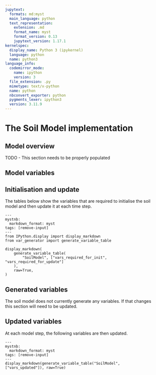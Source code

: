 ```yaml
---
jupytext:
  formats: md:myst
  main_language: python
  text_representation:
    extension: .md
    format_name: myst
    format_version: 0.13
    jupytext_version: 1.17.1
kernelspec:
  display_name: Python 3 (ipykernel)
  language: python
  name: python3
language_info:
  codemirror_mode:
    name: ipython
    version: 3
  file_extension: .py
  mimetype: text/x-python
  name: python
  nbconvert_exporter: python
  pygments_lexer: ipython3
  version: 3.11.9
---
```


# The Soil Model implementation

## Model overview

TODO - This section needs to be properly populated

## Model variables

## Initialisation and update

The tables below show the variables that are required to initialise the soil model and
then update it at each time step.

```{code-cell} ipython3
---
mystnb:
  markdown_format: myst
tags: [remove-input]
---
from IPython.display import display_markdown
from var_generator import generate_variable_table

display_markdown(
    generate_variable_table(
        "SoilModel", ["vars_required_for_init", "vars_required_for_update"]
    ),
    raw=True,
)
```

## Generated variables

The soil model does not currently generate any variables. If that changes this section
will need to be updated.

## Updated variables

At each model step, the following variables are then updated.

```{code-cell} ipython3
---
mystnb:
  markdown_format: myst
tags: [remove-input]
---
display_markdown(generate_variable_table("SoilModel", ["vars_updated"]), raw=True)
```
